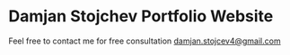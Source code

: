 # Damjan Stojchev Portfolio Website

Feel free to contact me for free consultation
damjan.stojcev4@gmail.com